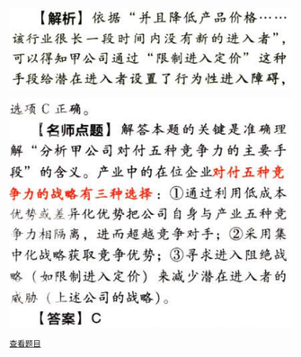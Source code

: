 ![](c34044ad82633a4ef101aaa72c3040a6.png)

![](ffed8b28dd192b71b80504883e8ac89b.png)

[查看题目](../战略分析.本章真题.md#14-题目)

